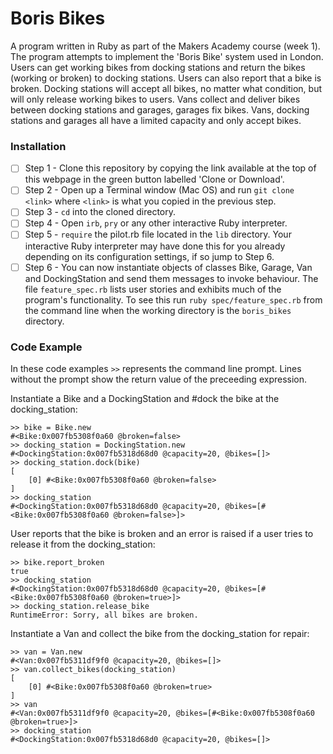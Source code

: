 # Boris Bikes
A program written in Ruby as part of the Makers Academy course (week 1).  The program attempts to implement the 'Boris Bike' system used in London.
Users can get working bikes from docking stations and return the bikes (working or broken) to docking stations.  Users can also report that a bike is broken.
Docking stations will accept all bikes, no matter what condition, but will only release working bikes to users. Vans collect and deliver bikes between docking stations
and garages, garages fix bikes. Vans, docking stations and garages all have a limited capacity and only accept bikes. 

### Installation

- [ ] Step 1 - Clone this repository by copying the link available at the top of this webpage in the green button labelled 'Clone or Download'. 
- [ ] Step 2 - Open up a Terminal window (Mac OS) and run `git clone <link>` where `<link>` is what you copied in the previous step.
- [ ] Step 3 - `cd` into the cloned directory.
- [ ] Step 4 - Open `irb`, `pry` or any other interactive Ruby interpreter.
- [ ] Step 5 - `require` the pilot.rb file located in the `lib` directory.  Your interactive Ruby interpreter may have done this for you already depending on its configuration settings, if so jump to Step 6. 
- [ ] Step 6 - You can now instantiate objects of classes Bike, Garage, Van and DockingStation and send them messages to invoke behaviour. The file `feature_spec.rb` lists user stories and exhibits much of the program's functionality.
To see this run `ruby spec/feature_spec.rb` from the command line when the working directory is the `boris_bikes` directory.

### Code Example
In these code examples `>>` represents the command line prompt.  Lines without the prompt show the return value of the preceeding expression.

Instantiate a Bike and a DockingStation and #dock the bike at the docking_station:
```
>> bike = Bike.new
#<Bike:0x007fb5308f0a60 @broken=false>
>> docking_station = DockingStation.new
#<DockingStation:0x007fb5318d68d0 @capacity=20, @bikes=[]>
>> docking_station.dock(bike)
[
    [0] #<Bike:0x007fb5308f0a60 @broken=false>
]
>> docking_station
#<DockingStation:0x007fb5318d68d0 @capacity=20, @bikes=[#<Bike:0x007fb5308f0a60 @broken=false>]>
```
User reports that the bike is broken and an error is raised if a user tries to release it from the docking_station:
```
>> bike.report_broken
true
>> docking_station
#<DockingStation:0x007fb5318d68d0 @capacity=20, @bikes=[#<Bike:0x007fb5308f0a60 @broken=true>]>
>> docking_station.release_bike
RuntimeError: Sorry, all bikes are broken.
```
Instantiate a Van and collect the bike from the docking_station for repair:
```
>> van = Van.new
#<Van:0x007fb5311df9f0 @capacity=20, @bikes=[]>
>> van.collect_bikes(docking_station)
[
    [0] #<Bike:0x007fb5308f0a60 @broken=true>
]
>> van
#<Van:0x007fb5311df9f0 @capacity=20, @bikes=[#<Bike:0x007fb5308f0a60 @broken=true>]>
>> docking_station
#<DockingStation:0x007fb5318d68d0 @capacity=20, @bikes=[]>
```


